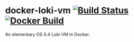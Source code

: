 # docker-loki-vm [![Build Status][travis.svg]][travis] [![Docker Build][docker.svg]][docker]

An elementary OS 0.4 Loki VM in Docker.

 [docker]: https://hub.docker.com/r/naftulikay/loki-vm/
 [docker.svg]: https://img.shields.io/docker/automated/naftulikay/loki-vm.svg?maxAge=2592000
 [travis]: https://travis-ci.org/naftulikay/docker-loki-vm/
 [travis.svg]: https://travis-ci.org/naftulikay/docker-loki-vm.svg?branch=master
